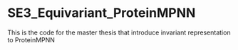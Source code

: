 # SE3_Equivariant_ProteinMPNN
This is the code for the master thesis that introduce invariant representation to ProteinMPNN
